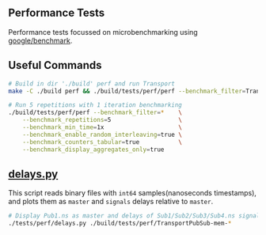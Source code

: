 ## Performance Tests
Performance tests focussed on microbenchmarking using [google/benchmark](https://github.com/google/benchmark/blob/main/docs/user_guide.md).

## Useful Commands
```sh
# Build in dir './build' perf and run Transport
make -C ./build perf && ./build/tests/perf/perf --benchmark_filter=Transport --benchmark_counters_tabular=true

# Run 5 repetitions with 1 iteration benchmarking
./build/tests/perf/perf --benchmark_filter=*    \
    --benchmark_repetitions=5                   \
    --benchmark_min_time=1x                     \
    --benchmark_enable_random_interleaving=true \
    --benchmark_counters_tabular=true           \
    --benchmark_display_aggregates_only=true
```

## [delays.py](delays.py)
This script reads binary files with `int64` samples(nanoseconds timestamps), and plots them as `master` and `signals` delays relative to `master`.
```sh
# Display Pub1.ns as master and delays of Sub1/Sub2/Sub3/Sub4.ns signals relative to Pub1
./tests/perf/delays.py ./build/tests/perf/TransportPubSub-mem-*
```
